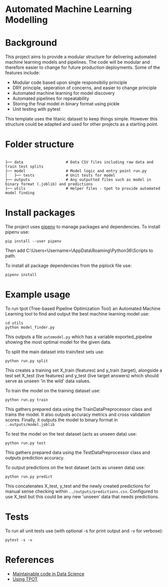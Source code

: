 # Automated Machine Learning Modelling

# Background

This project aims to provide a modular structure for delivering automated machine learning models and pipelines. The code will be modular and therefore easier to change for future production deployments. Some of the features include:

* Modular code based upon single responsibiliy principle
* DRY principle, seperation of concerns, and easier to change principle
* Automated machine learning for model discovery
* Automated pipelines for repeatability
* Storing the final model in binary format using pickle
* Unit testing with pytest

This template uses the titanic dataset to keep things simple. However this structure could be adapted
and used for other projects as a starting point.

# Folder structure

```

├── data                   # Data CSV files including raw data and train test splits
├── model                  # Model logic and entry point run.py 
│   ├── tests              # Unit tests for model
├── outputs                # Any outputted files such as model in binary format (.joblib) and predictions
├── utils                  # Helper files - tpot to provide automated model finding

```

# Install packages

The project uses [pipenv](https://pipenv-fork.readthedocs.io/en/latest/) to manage packages and dependencies. To install pipenv use:
```
pip install --user pipenv
```
Then add C:\Users\<Username>\AppData\Roaming\Python36\Scripts to path.

To install all package dependencies from the piplock file use:
```
pipenv install
```

# Example usage

To run tpot (Tree-based Pipeline Optimization Tool) an Automated Machine Learning tool 
to find and output the best machine learning model use:
```
cd utils
python model_finder.py
```
This outputs a file `automodel.py` which has a variable exported_pipeline showing
the most optimal model for the given data.


To split the main dataset into train/test sets use:
```
python run.py split
```
This creates a training set X_train (features) and y_train (target), alongside a test set X_test (live features) and y_test (live target answers) which should serve as unseen 'in the wild' data values. 


To train the model on the training dataset use:
```
python run.py train
```
This gathers prepared data using the TrainDataPreprocessor class and trains the model. It
also outputs accuracy metrics and cross validation scores. Finally, it outputs the model
to binary format in `..outputs/model.joblib`


To test the model on the test dataset (acts as unseen data) use:
```
python run.py test
```
This gathers prepared data using the TestDataPreprocessor class and outputs prediction accuracy.


To output predictions on the test dataset (acts as unseen data) use:
```
python run.py predict
```
This concatenates X_test, y_test and the newly created predictions for manual sense checking
within `../outputs/predictions.csv`. Configured to use X_test but this could be any new 'unseen' data
that needs predictions.


# Tests
To run all unit tests use (with optional -s for print output and -v for verbose):
```
pytest -s -v
```

# References

* [Maintainable code in Data Science](https://github.com/klemag/pydataLDN_2019-maintainable-code-for-data-science)
* [Using TPOT](https://www.datacamp.com/community/tutorials/tpot-machine-learning-python)
